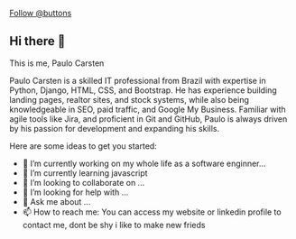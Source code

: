 
<!-- Place this tag where you want the button to render. -->
<a class="github-button" href="https://github.com/buttons" data-color-scheme="no-preference: light; light: light; dark: dark;" data-size="large" aria-label="Follow @buttons on GitHub">Follow @buttons</a>
## Hi there 👋

This is me, Paulo Carsten



Paulo Carsten is a skilled IT professional from Brazil with expertise in Python, Django, HTML, CSS, and Bootstrap. He has experience building landing pages, realtor sites, and stock systems, while also being knowledgeable in SEO, paid traffic, and Google My Business. Familiar with agile tools like Jira, and proficient in Git and GitHub, Paulo is always driven by his passion for development and expanding his skills.



Here are some ideas to get you started:

- 🔭 I’m currently working on my whole life as a software enginner...
- 🌱 I’m currently learning javascript 
- 👯 I’m looking to collaborate on ...
- 🤔 I’m looking for help with ...
- 💬 Ask me about ...
- 📫 How to reach me:  You can access my website or linkedin profile to contact me, dont be shy i like to make new frieds
<!-- - ⚡ Fun fact:   -->

